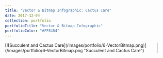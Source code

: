 ```yaml
---
title: "Vector & Bitmap Infographic: Cactus Care"
date: 2017-12-04
collection: portfolio
portfolioTitle: "Vector & Bitmap Infographic"
portfolioColor: "#FF8484"
---
```


<div style="border-right: 0.75px solid #666;">
[![Succulent and Cactus Care](/images/portfolio/6-VectorBitmap.png)](/images/portfolio/6-VectorBitmap.png "Succulent and Cactus Care")
</div>
